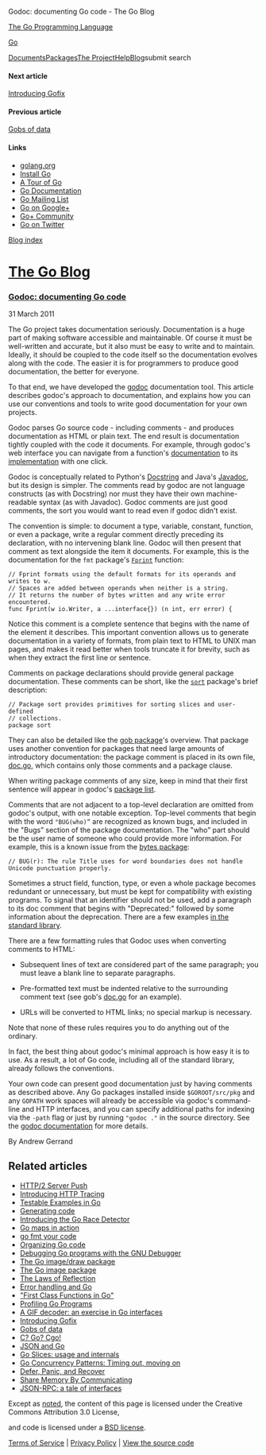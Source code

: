 Godoc: documenting Go code - The Go Blog

[The Go Programming Language](//golang.org/)

[Go](//golang.org/)

[Documents](//golang.org/doc/)[Packages](//golang.org/pkg/)[The Project](//golang.org/project/)[Help](//golang.org/help/)[Blog](/)submit search

#### Next article

[Introducing Gofix](/introducing-gofix)

#### Previous article

[Gobs of data](/gobs-of-data)

#### Links

- [golang.org](//golang.org/)
- [Install Go](//golang.org/doc/install.html)
- [A Tour of Go](//tour.golang.org/)
- [Go Documentation](//golang.org/doc/)
- [Go Mailing List](//groups.google.com/group/golang-nuts)
- [Go on Google+](//plus.google.com/101406623878176903605)
- [Go+ Community](//plus.google.com/communities/114112804251407510571)
- [Go on Twitter](//twitter.com/golang)

[Blog index](/index)

# [The Go Blog](/)

### [Godoc: documenting Go code](/godoc-documenting-go-code)

31 March 2011

The Go project takes documentation seriously. Documentation is a huge part of making software accessible and maintainable.
Of course it must be well-written and accurate, but it also must be easy to write and to maintain. Ideally, it
should be coupled to the code itself so the documentation evolves along with the code. The easier it is for programmers
to produce good documentation, the better for everyone.
 

To that end, we have developed the
[godoc](https://golang.org/cmd/godoc/) documentation tool. This article describes godoc's approach to documentation, and explains how
you can use our conventions and tools to write good documentation for your own projects.
 

Godoc parses Go source code - including comments - and produces documentation as HTML or plain text. The end result is documentation
tightly coupled with the code it documents. For example, through godoc's web interface you can navigate from
a function's
[documentation](https://golang.org/pkg/strings/#HasPrefix) to its
[implementation](https://golang.org/src/pkg/strings/strings.go#L493) with one click.
 

Godoc is conceptually related to Python's
[Docstring](http://www.python.org/dev/peps/pep-0257/) and Java's
[Javadoc](http://www.oracle.com/technetwork/java/javase/documentation/index-jsp-135444.html), but its design is simpler. The comments read by godoc are not language constructs (as with Docstring)
nor must they have their own machine-readable syntax (as with Javadoc). Godoc comments are just good comments,
the sort you would want to read even if godoc didn't exist.
 

The convention is simple: to document a type, variable, constant, function, or even a package, write a regular comment directly
preceding its declaration, with no intervening blank line. Godoc will then present that comment as text alongside
the item it documents. For example, this is the documentation for the
`fmt` package's
[`Fprint`](https://golang.org/pkg/fmt/#Fprint) function:
 

```
// Fprint formats using the default formats for its operands and writes to w.
// Spaces are added between operands when neither is a string.
// It returns the number of bytes written and any write error encountered.
func Fprint(w io.Writer, a ...interface{}) (n int, err error) {
```

Notice this comment is a complete sentence that begins with the name of the element it describes. This important convention
allows us to generate documentation in a variety of formats, from plain text to HTML to UNIX man pages, and makes
it read better when tools truncate it for brevity, such as when they extract the first line or sentence.
 

Comments on package declarations should provide general package documentation. These comments can be short, like the
[`sort`](https://golang.org/pkg/sort/) package's brief description:
 

```
// Package sort provides primitives for sorting slices and user-defined
// collections.
package sort
```

They can also be detailed like the
[gob package](https://golang.org/pkg/encoding/gob/)'s overview. That package uses another convention for packages that need large amounts of
introductory documentation: the package comment is placed in its own file,
[doc.go](https://golang.org/src/pkg/encoding/gob/doc.go), which contains only those comments and a package clause.
 

When writing package comments of any size, keep in mind that their first sentence will appear in godoc's
[package list](https://golang.org/pkg/).
 

Comments that are not adjacent to a top-level declaration are omitted from godoc's output, with one notable exception.
Top-level comments that begin with the word
`"BUG(who)”` are recognized as known bugs, and included in the "Bugs” section of the package documentation. The "who”
part should be the user name of someone who could provide more information. For example, this is a known issue
from the
[bytes package](https://golang.org/pkg/bytes/#pkg-note-BUG):
 

```
// BUG(r): The rule Title uses for word boundaries does not handle Unicode punctuation properly.
```

Sometimes a struct field, function, type, or even a whole package becomes redundant or unnecessary, but must be kept for
compatibility with existing programs. To signal that an identifier should not be used, add a paragraph to its
doc comment that begins with "Deprecated:" followed by some information about the deprecation. There
are a few examples
[in the standard library](https://golang.org/search?q=Deprecated:).
 

There are a few formatting rules that Godoc uses when converting comments to HTML:
 

- Subsequent lines of text are considered part of the same paragraph; you must leave a blank line to separate paragraphs.

- Pre-formatted text must be indented relative to the surrounding comment text (see gob's
     [doc.go](https://golang.org/src/pkg/encoding/gob/doc.go) for an example).

- URLs will be converted to HTML links; no special markup is necessary.

Note that none of these rules requires you to do anything out of the ordinary.
 

In fact, the best thing about godoc's minimal approach is how easy it is to use. As a result, a lot of Go code, including
all of the standard library, already follows the conventions.
 

Your own code can present good documentation just by having comments as described above. Any Go packages installed inside
`$GOROOT/src/pkg` and any
`GOPATH` work spaces will already be accessible via godoc's command-line and HTTP interfaces, and you can specify
additional paths for indexing via the
`-path` flag or just by running
`"godoc ."` in the source directory. See the
[godoc documentation](https://golang.org/cmd/godoc/) for more details.
 

By Andrew Gerrand

## Related articles

- [HTTP/2 Server Push](/h2push)
- [Introducing HTTP Tracing](/http-tracing)
- [Testable Examples in Go](/examples)
- [Generating code](/generate)
- [Introducing the Go Race Detector](/race-detector)
- [Go maps in action](/go-maps-in-action)
- [go fmt your code](/go-fmt-your-code)
- [Organizing Go code](/organizing-go-code)
- [Debugging Go programs with the GNU Debugger](/debugging-go-programs-with-gnu-debugger)
- [The Go image/draw package](/go-imagedraw-package)
- [The Go image package](/go-image-package)
- [The Laws of Reflection](/laws-of-reflection)
- [Error handling and Go](/error-handling-and-go)
- ["First Class Functions in Go"](/first-class-functions-in-go-and-new-go)
- [Profiling Go Programs](/profiling-go-programs)
- [A GIF decoder: an exercise in Go interfaces](/gif-decoder-exercise-in-go-interfaces)
- [Introducing Gofix](/introducing-gofix)
- [Gobs of data](/gobs-of-data)
- [C? Go? Cgo!](/c-go-cgo)
- [JSON and Go](/json-and-go)
- [Go Slices: usage and internals](/go-slices-usage-and-internals)
- [Go Concurrency Patterns: Timing out, moving on](/go-concurrency-patterns-timing-out-and)
- [Defer, Panic, and Recover](/defer-panic-and-recover)
- [Share Memory By Communicating](/share-memory-by-communicating)
- [JSON-RPC: a tale of interfaces](/json-rpc-tale-of-interfaces)

Except as
[noted](https://developers.google.com/site-policies#restrictions), the content of this page is licensed under the Creative Commons Attribution 3.0 License,
 

and code is licensed under a
[BSD license](//golang.org/LICENSE).
 

[Terms of Service](//golang.org/doc/tos.html) \|
[Privacy Policy](//www.google.com/intl/en/policies/privacy/) \|
[View the source code](https://go.googlesource.com/blog/)